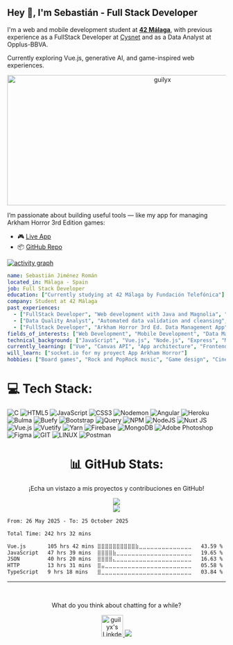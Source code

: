 <h2>Hey 👋, I'm Sebastián - Full Stack Developer</h2>
<p>I'm a web and mobile development student at <strong><a href="https://www.42malaga.com/">42 Málaga</a></strong>, with previous experience as a FullStack Developer at <a href="https://www.aedashomes.com/">Cysnet</a> and as a Data Analyst at Opplus-BBVA.</p>
<p>Currently exploring Vue.js, generative AI, and game-inspired web experiences.</p>

<p align="center">
  <img src="https://socialify.git.ci/RybenShot/App_Arkham_Horror_3/image?font=Raleway&issues=1&language=1&name=1&owner=1&pattern=Circuit+Board&pulls=1&stargazers=1&theme=Dark" alt="guilyx" width="700" height="300" />
</p>

<p>I’m passionate about building useful tools — like my app for managing Arkham Horror 3rd Edition games:</p>

<ul>
  <li>🎮 <a href="https://arkhamhorror-39297.web.app/#/">Live App</a></li>
  <li>📦 <a href="https://github.com/RybenShot/App_Arkham_Horror_3">GitHub Repo</a></li>
</ul>

[![activity graph](https://github-readme-activity-graph.vercel.app/graph?username=RybenShot&theme=github-compact&custom_title=Sebastián%20Activity%20Graph&hide_border=true)](https://github.com/ashutosh00710/github-readme-activity-graph)

```yaml
name: Sebastián Jiménez Román
located_in: Málaga - Spain
job: Full Stack Developer
education: ["Currently studying at 42 Málaga by Fundación Telefónica"]
company: Student at 42 Málaga
past_experiences:
  - ["FullStack Developer", "Web development with Java and Magnolia", "Cysnet - Aedas Homes", "Pamplona, Spain", "2024-03 to 2025-01"]
  - ["Data Quality Analyst", "Automated data validation and cleansing", "Opplus - BBVA", "Spain", "2021-2023"]
  - ["FullStack Developer", "Arkham Horror 3rd Ed. Data Management App", "Self-directed", "Spain", "2023"]
fields_of_interests: ["Web Development", "Mobile Development", "Data Management", "UI/UX Design"]
technical_background: ["JavaScript", "Vue.js", "Node.js", "Express", "MongoDB", "JSON-based APIs"]
currently_learning: ["Vue", "Canvas API", "App architecture", "Frontend-backend integration", "Generative AI"]
will_learn: ["socket.io for my proyect App Arkham Horror"]
hobbies: ["Board games", "Rock and PopRock music", "Game design", "Cinema"]
```


# 💻 Tech Stack:
![C](https://img.shields.io/badge/c-%2300599C.svg?style=for-the-badge&logo=c&logoColor=white) 
![HTML5](https://img.shields.io/badge/html5-%23E34F26.svg?style=for-the-badge&logo=html5&logoColor=white) 
![JavaScript](https://img.shields.io/badge/javascript-%23323330.svg?style=for-the-badge&logo=javascript&logoColor=%23F7DF1E) 
![CSS3](https://img.shields.io/badge/css3-%231572B6.svg?style=for-the-badge&logo=css3&logoColor=white) 
![Nodemon](https://img.shields.io/badge/NODEMON-%23323330.svg?style=for-the-badge&logo=nodemon&logoColor=%BBDEAD) 
![Angular](https://img.shields.io/badge/angular-%23DD0031.svg?style=for-the-badge&logo=angular&logoColor=white) 
![Heroku](https://img.shields.io/badge/heroku-%23430098.svg?style=for-the-badge&logo=heroku&logoColor=white) 
![Bulma](https://img.shields.io/badge/bulma-00D0B1?style=for-the-badge&logo=bulma&logoColor=white) 
![Buefy](https://img.shields.io/badge/Buefy-7957D5?style=for-the-badge&logo=buefy&logoColor=48289E) 
![Bootstrap](https://img.shields.io/badge/bootstrap-%238511FA.svg?style=for-the-badge&logo=bootstrap&logoColor=white) 
![jQuery](https://img.shields.io/badge/jquery-%230769AD.svg?style=for-the-badge&logo=jquery&logoColor=white) 
![NPM](https://img.shields.io/badge/NPM-%23CB3837.svg?style=for-the-badge&logo=npm&logoColor=white) 
![NodeJS](https://img.shields.io/badge/node.js-6DA55F?style=for-the-badge&logo=node.js&logoColor=white) 
![Nuxt JS](https://img.shields.io/badge/Nuxt-002E3B?style=for-the-badge&logo=nuxt.js&logoColor=#00DC82) 
![Vue.js](https://img.shields.io/badge/vue.js-%2335495e.svg?style=for-the-badge&logo=vuedotjs&logoColor=%234FC08D) 
![Vuetify](https://img.shields.io/badge/Vuetify-1867C0?style=for-the-badge&logo=vuetify&logoColor=AEDDFF) 
![Yarn](https://img.shields.io/badge/yarn-%232C8EBB.svg?style=for-the-badge&logo=yarn&logoColor=white) 
![Firebase](https://img.shields.io/badge/Firebase-039BE5?style=for-the-badge&logo=Firebase&logoColor=white) 
![MongoDB](https://img.shields.io/badge/MongoDB-%234ea94b.svg?style=for-the-badge&logo=mongodb&logoColor=white) 
![Adobe Photoshop](https://img.shields.io/badge/adobe%20photoshop-%2331A8FF.svg?style=for-the-badge&logo=adobe%20photoshop&logoColor=white) 
![Figma](https://img.shields.io/badge/figma-%23F24E1E.svg?style=for-the-badge&logo=figma&logoColor=white) 
![GIT](https://img.shields.io/badge/Git-fc6d26?style=for-the-badge&logo=git&logoColor=white) 
![LINUX](https://img.shields.io/badge/Linux-FCC624?style=for-the-badge&logo=linux&logoColor=black) 
![Postman](https://img.shields.io/badge/Postman-FF6C37?style=for-the-badge&logo=postman&logoColor=white)

<div align="center">

# 📊 GitHub Stats:
<p>¡Echa un vistazo a mis proyectos y contribuciones en GitHub!</p>

![](https://github-readme-streak-stats.herokuapp.com/?user=Rybenshot&theme=dark&hide_border=false)<br/>
![](https://github-readme-stats.vercel.app/api/top-langs/?username=Rybenshot&theme=dark&hide_border=false&include_all_commits=true&count_private=true&layout=compact)

</div>

<!--START_SECTION:waka-->

```txt
From: 26 May 2025 - To: 25 October 2025

Total Time: 242 hrs 32 mins

Vue.js       105 hrs 42 mins ⣿⣿⣿⣿⣿⣿⣿⣿⣿⣿⣷⣀⣀⣀⣀⣀⣀⣀⣀⣀⣀⣀⣀⣀⣀   43.59 %
JavaScript   47 hrs 39 mins  ⣿⣿⣿⣿⣷⣀⣀⣀⣀⣀⣀⣀⣀⣀⣀⣀⣀⣀⣀⣀⣀⣀⣀⣀⣀   19.65 %
JSON         40 hrs 20 mins  ⣿⣿⣿⣿⣄⣀⣀⣀⣀⣀⣀⣀⣀⣀⣀⣀⣀⣀⣀⣀⣀⣀⣀⣀⣀   16.63 %
HTTP         13 hrs 31 mins  ⣿⣤⣀⣀⣀⣀⣀⣀⣀⣀⣀⣀⣀⣀⣀⣀⣀⣀⣀⣀⣀⣀⣀⣀⣀   05.58 %
TypeScript   9 hrs 18 mins   ⣿⣀⣀⣀⣀⣀⣀⣀⣀⣀⣀⣀⣀⣀⣀⣀⣀⣀⣀⣀⣀⣀⣀⣀⣀   03.84 %
```

<!--END_SECTION:waka-->

---
<br/>

<div align="center">
    <p>What do you think about chatting for a while?</p>
    <a href="https://www.linkedin.com/in/sebastian-jimenez-roman/">
    <img alt="guilyx's LinkdeIN" width="50px" src="https://user-images.githubusercontent.com/43545812/144035037-0f415fc7-9f96-4517-a370-ccc6e78a714b.png" />
    </a>
  <img src="https://capsule-render.vercel.app/api?type=waving&color=gradient&height=60&section=footer"/>
</div>